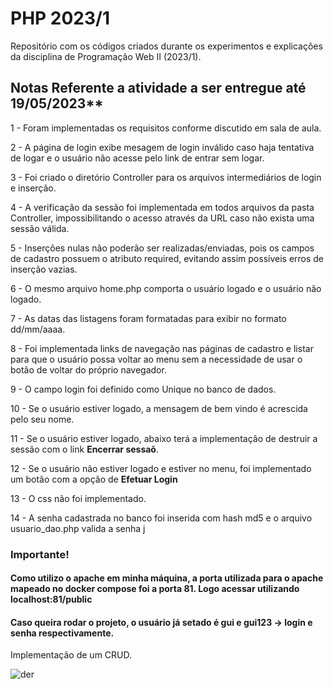 # PHP 2023/1

Repositório com os códigos criados durante os experimentos e explicações da disciplina de Programação Web II (2023/1).

## Notas Referente a atividade a ser entregue até 19/05/2023**

1 - Foram implementadas os requisitos conforme discutido em sala de aula.

2 - A página de login exibe mesagem de login inválido caso haja tentativa de logar e o usuário não acesse pelo link de entrar sem logar.

3 - Foi criado o diretório Controller para os arquivos intermediários de login e inserção.

4 - A verificação da sessão foi implementada em todos arquivos da pasta Controller, impossibilitando o acesso através da URL caso não exista uma sessão válida.

5 - Inserções nulas não poderão ser realizadas/enviadas, pois os campos de cadastro possuem o atributo required, evitando assim possíveis erros de inserção vazias.

6 - O mesmo arquivo home.php comporta o usuário logado e o usuário não logado.

7 - As datas das listagens foram formatadas para exibir no formato dd/mm/aaaa.

8 - Foi implementada links de navegação nas páginas de cadastro e listar para que o usuário possa voltar ao menu sem a necessidade de usar o botão de voltar do próprio navegador.

9 - O campo login foi definido como Unique no banco de dados.

10 - Se o usuário estiver logado, a mensagem de bem vindo é acrescida pelo seu nome.

11 - Se o usuário estiver logado, abaixo terá a implementação de destruir a sessão com o link **Encerrar sessaõ**.

12 - Se o usuário não estiver logado e estiver no menu, foi implementado um botão com a opção de **Efetuar Login**

13 - O css não foi implementado.

14 - A senha cadastrada no banco foi inserida com hash md5 e o arquivo usuario_dao.php valida a senha j

### Importante!

#### Como utilizo o apache em minha máquina, a porta utilizada para o apache mapeado no docker compose foi a porta 81. Logo acessar utilizando localhost:81/public
#### Caso queira rodar o projeto, o usuário já setado é gui e gui123 -> login e senha respectivamente.




Implementação de um CRUD.

![der](./exemplo_alunos/banco.png)

